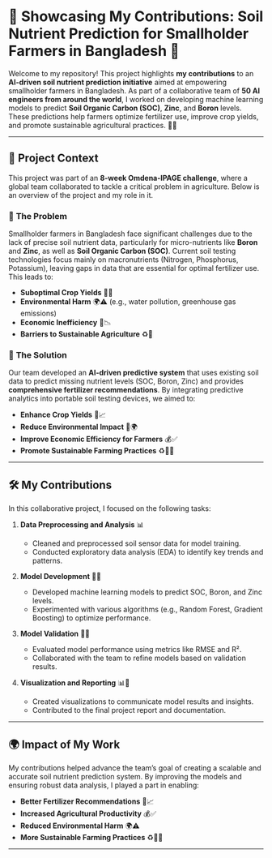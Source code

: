 # 🌱 Showcasing My Contributions: Soil Nutrient Prediction for Smallholder Farmers in Bangladesh 🚜

Welcome to my repository! This project highlights **my contributions** to an **AI-driven soil nutrient prediction initiative** aimed at empowering smallholder farmers in Bangladesh. As part of a collaborative team of **50 AI engineers from around the world**, I worked on developing machine learning models to predict **Soil Organic Carbon (SOC)**, **Zinc**, and **Boron** levels. These predictions help farmers optimize fertilizer use, improve crop yields, and promote sustainable agricultural practices. 🌾💧

---

## 📖 **Project Context**

This project was part of an **8-week Omdena-IPAGE challenge**, where a global team collaborated to tackle a critical problem in agriculture. Below is an overview of the project and my role in it.

### 🎯 **The Problem**
Smallholder farmers in Bangladesh face significant challenges due to the lack of precise soil nutrient data, particularly for micro-nutrients like **Boron** and **Zinc**, as well as **Soil Organic Carbon (SOC)**. Current soil testing technologies focus mainly on macronutrients (Nitrogen, Phosphorus, Potassium), leaving gaps in data that are essential for optimal fertilizer use. This leads to:

- **Suboptimal Crop Yields** 🌱➖  
- **Environmental Harm** 🌍⚠️ (e.g., water pollution, greenhouse gas emissions)  
- **Economic Inefficiency** 💸📉  
- **Barriers to Sustainable Agriculture** ♻️🚧  

### 🌟 **The Solution**
Our team developed an **AI-driven predictive system** that uses existing soil data to predict missing nutrient levels (SOC, Boron, Zinc) and provides **comprehensive fertilizer recommendations**. By integrating predictive analytics into portable soil testing devices, we aimed to:

- **Enhance Crop Yields** 🌾📈  
- **Reduce Environmental Impact** 🌱🌍  
- **Improve Economic Efficiency for Farmers** 💰✅  
- **Promote Sustainable Farming Practices** ♻️👨‍🌾  

---

## 🛠️ **My Contributions**

In this collaborative project, I focused on the following tasks:

1. **Data Preprocessing and Analysis** 📊  
   - Cleaned and preprocessed soil sensor data for model training.  
   - Conducted exploratory data analysis (EDA) to identify key trends and patterns.  

2. **Model Development** 🤖🧠  
   - Developed machine learning models to predict SOC, Boron, and Zinc levels.  
   - Experimented with various algorithms (e.g., Random Forest, Gradient Boosting) to optimize performance.  

3. **Model Validation** 🔧🧪  
   - Evaluated model performance using metrics like RMSE and R².  
   - Collaborated with the team to refine models based on validation results.  

4. **Visualization and Reporting** 📊📝  
   - Created visualizations to communicate model results and insights.  
   - Contributed to the final project report and documentation.  

---

## 🌍 **Impact of My Work**

My contributions helped advance the team’s goal of creating a scalable and accurate soil nutrient prediction system. By improving the models and ensuring robust data analysis, I played a part in enabling:

- **Better Fertilizer Recommendations** 🌾📈  
- **Increased Agricultural Productivity** 💰✅  
- **Reduced Environmental Harm** 🌍⚠️  
- **More Sustainable Farming Practices** ♻️👨‍🌾  

---
